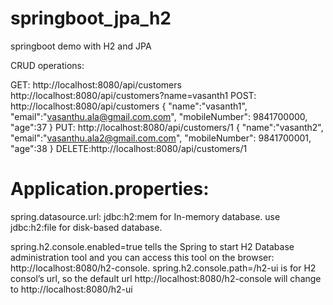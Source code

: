 # springboot_jpa_h2
springboot demo with H2 and JPA

CRUD operations:

GET: http://localhost:8080/api/customers
     http://localhost:8080/api/customers?name=vasanth1
POST: http://localhost:8080/api/customers
  {
  "name":"vasanth1",
  "email":"vasanthu.ala@gmail.com.com",
  "mobileNumber": 9841700000,
  "age":37
  }
PUT: http://localhost:8080/api/customers/1
  {
  "name":"vasanth2",
  "email":"vasanthu.ala2@gmail.com.com",
  "mobileNumber": 9841700001,
  "age":38
  }
DELETE:http://localhost:8080/api/customers/1



Application.properties:
=======================

spring.datasource.url: jdbc:h2:mem for In-memory database. 
use jdbc:h2:file for disk-based database.

spring.h2.console.enabled=true tells the Spring to start H2 Database administration tool and you can access this tool on the browser: http://localhost:8080/h2-console.
spring.h2.console.path=/h2-ui is for H2 consol’s url, so the default url http://localhost:8080/h2-console will change to http://localhost:8080/h2-ui
